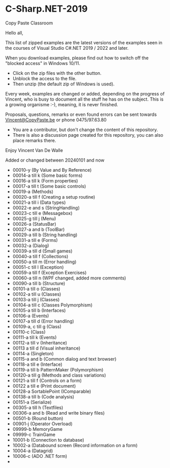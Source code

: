 # C-Sharp.NET-2019
Copy Paste Classroom

Hello all,

This list of zipped examples are the latest versions of the examples seen in the courses of Visual Studio C#.NET 2019 / 2022 and later.

When you download examples, please find out how to switch off the "blocked access" in Windows 10/11.
- Click on the zip files with the other button.
- Unblock the access to the file.
- Then unzip (the default zip of Windows is used).

Every week, examples are changed or added, depending on the progress of Vincent, who is busy to document all the stuff he has on the subject.
This is a growing organisme :-), meaning, it is never finished.

Proposals, questions, remarks or even found errors can be sent towards Vincent@CopyPaste.be or phone 0475/97.63.80
- You are a contributor, but don't change the content of this repository.
- There is also a discussion page created for this repository, you can also place remarks there.

Enjoy
Vincent Van De Walle

Added or changed between 20240101 and now 
- 00010-y (By Value and By Reference)
- 00014-a till k (Some basic forms)
- 00016-a till k (Form properties)
- 00017-a till t (Some basic controls)
- 00019-a (Methods)
- 00020-a till f (Creating a setup routine)
- 00021-a till i (Data types)
- 00022-e and s (StringHandling)
- 00023-c till e (Messagebox)
- 00025-g till j (Menu)
- 00026-a (StatusBar)
- 00027-a and b (ToolBar)
- 00029-a till b (String handling)
- 00031-a till e (Forms)
- 00032-a (Dialog)
- 00039-a till d (Small games)
- 00040-a till f (Collections)
- 00050-a till m (Error handling)
- 00051-c till l (Exception)
- 00059-a till f (Exception Exercises)
- 00060-a till n (WPF changed, added more comments)
- 00090-a till b (Structure)
- 00101-a till o (Classes)
- 00102-a till u (Classes)
- 00103-a till j (Classes)
- 00104-a till c (Classes Polymorphism)
- 00105-a till b (Interfaces)
- 00106-a (Events)
- 00107-a till d (Error handling)
- 00109-a, c till g (Class)
- 00110-c (Class)
- 00111-a till k (Events)
- 00112-a till v (Inheritance)
- 00113 a till d (Visual inheritance)
- 00114-a (Singleton)
- 00115-a and b (Common dialog and text browser)
- 00118-a till e (Interface)
- 00119-a till b PatternMaker (Polymorphism)
- 00120-a till g (Methods and class variations)
- 00121-a till f (Controls on a form)
- 00122 a till e (Print document)
- 00128-a SortablePoint (IComparable)
- 00138-a till b (Code analysis)
- 00151-a (Serialize)
- 00305-a till h (Textfiles)
- 00306-a and b (Read and write binary files)
- 00501-b (Round button)
- 00901-j (Operator Overload)
- 09999-b MemoryGame
- 09999-c TrainGame
- 10001-b (Connection to database)
- 10002-a (Databound screen (Record information on a form)
- 10004-a (Datagrid)
- 10006-c (ADO .NET form)
-
